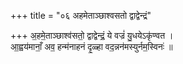 +++
title = "०६ अहमेताञ्छाश्वसतो द्वाद्वेन्द्रं"

+++
अ॒हमे॒ताञ्छाश्व॑सतो॒ द्वाद्वेन्द्रं॒ ये वज्रं॑ यु॒धयेऽकृ॑ण्वत ।  
आ॒ह्वय॑मानाँ॒ अव॒ हन्म॑नाहनं दृ॒ळ्हा वद॒न्नन॑मस्युर्नम॒स्विनः॑ ॥